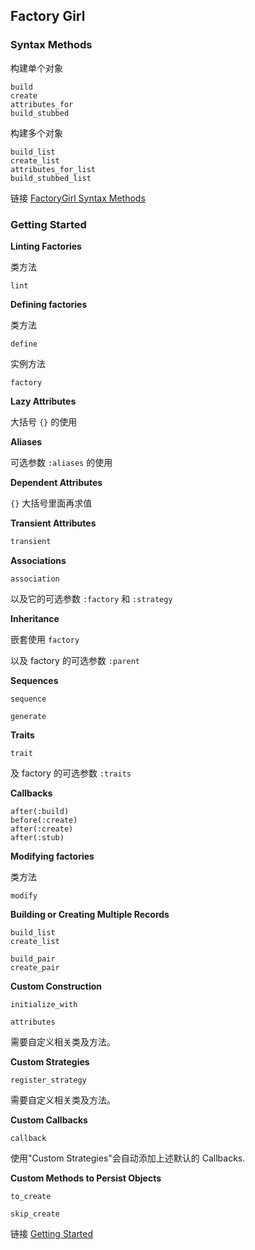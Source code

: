 ## Factory Girl

### Syntax Methods

构建单个对象

```
build
create
attributes_for
build_stubbed
```

构建多个对象

```
build_list
create_list
attributes_for_list
build_stubbed_list
```

链接 [FactoryGirl Syntax Methods](http://www.rubydoc.info/github/thoughtbot/factory_girl/FactoryGirl/Syntax/Methods)

### Getting Started

**Linting Factories**

类方法

```
lint
```

**Defining factories**

类方法

```
define
```

实例方法

```
factory
```

**Lazy Attributes**

大括号 `{}` 的使用

**Aliases**

可选参数 `:aliases` 的使用

**Dependent Attributes**

`{}` 大括号里面再求值

**Transient Attributes**

```ruby
transient
```

**Associations**

```
association
```

以及它的可选参数 `:factory` 和 `:strategy`

**Inheritance**

嵌套使用 `factory`

以及 factory 的可选参数 `:parent`

**Sequences**

```
sequence

generate
```

**Traits**

```
trait
```

及 factory 的可选参数 `:traits`

**Callbacks**

```
after(:build)
before(:create)
after(:create)
after(:stub)
```

**Modifying factories**

类方法

```
modify
```

**Building or Creating Multiple Records**

```
build_list
create_list

build_pair
create_pair
```

**Custom Construction**

```
initialize_with

attributes
```

需要自定义相关类及方法。

**Custom Strategies**

```
register_strategy
```

需要自定义相关类及方法。

**Custom Callbacks**

```
callback
```

使用"Custom Strategies"会自动添加上述默认的 Callbacks.

**Custom Methods to Persist Objects**

```
to_create

skip_create
```

链接 [Getting Started](http://www.rubydoc.info/gems/factory_girl/file/GETTING_STARTED.md)

